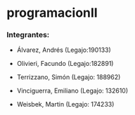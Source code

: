 <h1>programacionII</h1>
<h3>Integrantes: </h3>
<ul>
  <li><p>Álvarez, Andrés (Legajo:190133)</p></li>
  <li><p>Olivieri, Facundo (Legajo:182891)</p></li>
  <li><p>Terrizzano, Simón (Legajo: 188962)</p></li>
  <li><p>Vinciguerra, Emiliano (Legajo: 132610)</p></li>
  <li><p>Weisbek, Martin (Legajo: 174233)</li></p>
</ul>
